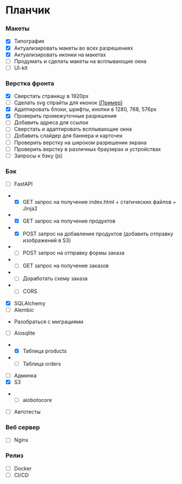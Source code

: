 # Планчик
### Макеты
- [x] Типография
- [x] Актуализировать макеты во всех разрешениях
- [x] Актуализировать иконки на макетах
- [ ] Продумать и сделать макеты на всплывающие окна
- [ ] UI-kit
### Верстка фронта
- [x] Сверстать страницу в 1920px
- [ ] Сделать svg спрайты для иконок [(Пример)](https://doka.guide/html/svg-sprite/)
- [x] Адаптировать блоки, шрифты, кнопки в 1280, 768, 576px
- [x] Проверить промежуточные разрешения
- [ ] Добавить адреса для ссылок
- [ ] Сверстать и адаптировать всплывающие окна
- [ ] Добавить слайдер для баннера и карточек
- [ ] Проверить верстку на широком разрешении экрана
- [ ] Проверить верстку в различных браузерах и устройствах
- [ ] Запросы к бэку (js)
### Бэк
- [ ] FastAPI
- - [x] GET запрос на получение index.html + статических файлов + Jinja2
- - [x] GET запрос на получение продуктов
- - [x] POST запрос на добавление продуктов (добавить отправку изображений в S3)
- - [ ] POST запрос на отправку формы заказа
- - [ ] GET запрос на получение заказов
- - [ ] Доработать схему заказа
- - [ ] CORS
- [x] SQLAlchemy
- [ ] Alembic
- Разобраться с миграциями
- [ ] Aiosqlite
- - [x] Таблица products
- - [ ] Таблица orders
- [ ] Админка
- [x] S3
- - [ ] aiobotocore
- [ ] Автотесты
### Веб сервер
- [ ] Nginx
### Релиз
- [ ] Docker
- [ ] CI/CD